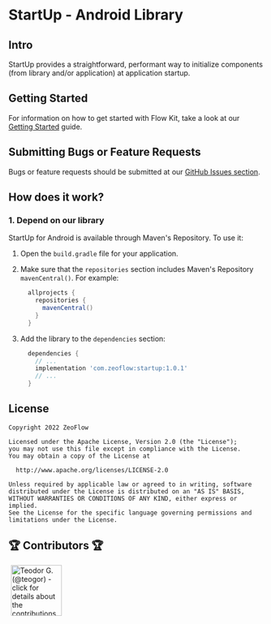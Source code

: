 # StartUp - Android Library

## Intro
StartUp provides a straightforward, performant way to initialize components (from library and/or application) at application startup.

## Getting Started
For information on how to get started with Flow Kit,
take a look at our [Getting Started](docs/getting-started.md) guide.

## Submitting Bugs or Feature Requests
Bugs or feature requests should be submitted at our [GitHub Issues section](https://github.com/zeoflow/startup/issues).

## How does it work?
### 1. Depend on our library

StartUp for Android is available through Maven's Repository.
To use it:

1.  Open the `build.gradle` file for your application.
2.  Make sure that the `repositories` section includes Maven's Repository
    `mavenCentral()`. For example:

    ```groovy
      allprojects {
        repositories {
          mavenCentral()
        }
      }
    ```

3.  Add the library to the `dependencies` section:

    ```groovy
      dependencies {
        // ...
        implementation 'com.zeoflow:startup:1.0.1'
        // ...
      }
    ```
    
## License
    Copyright 2022 ZeoFlow
    
    Licensed under the Apache License, Version 2.0 (the "License");
    you may not use this file except in compliance with the License.
    You may obtain a copy of the License at
    
      http://www.apache.org/licenses/LICENSE-2.0
    
    Unless required by applicable law or agreed to in writing, software
    distributed under the License is distributed on an "AS IS" BASIS,
    WITHOUT WARRANTIES OR CONDITIONS OF ANY KIND, either express or implied.
    See the License for the specific language governing permissions and
    limitations under the License.

## 🏆 Contributors 🏆

<!-- ZEOBOT-LIST:START - Do not remove or modify this section -->
<!-- prettier-ignore-start -->
<!-- markdownlint-disable -->
<p float="left">
<a href="docs/contributors.md#pushpin-teodor-g-teogor"><img width="100" src="https://avatars.githubusercontent.com/u/22307006?v=4" hspace=5 title='Teodor G. (@teogor) - click for details about the contributions'></a>
</p>

<!-- markdownlint-enable -->
<!-- prettier-ignore-end -->
<!-- ZEOBOT-LIST:END -->